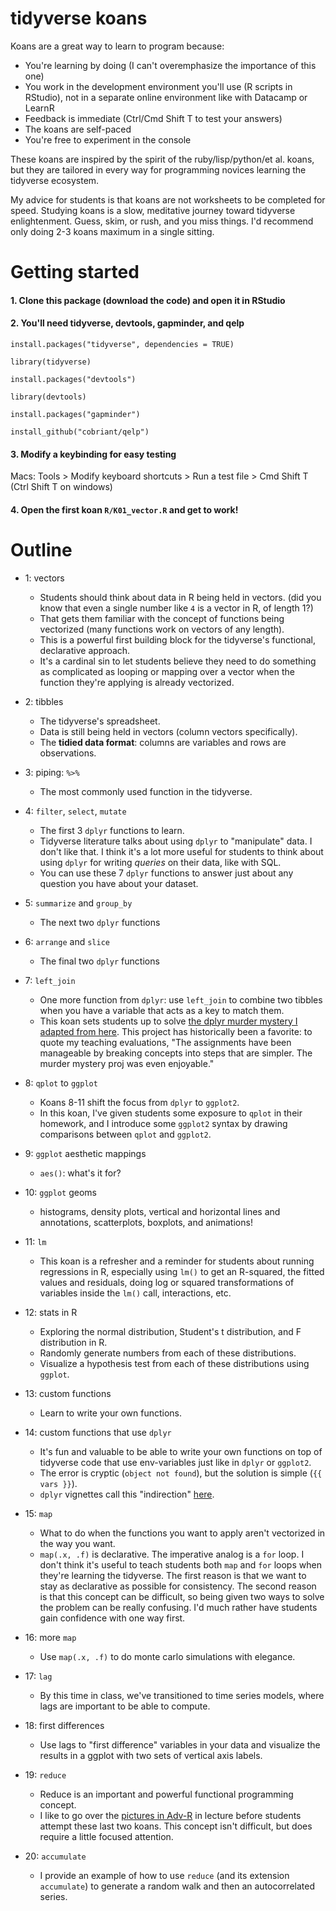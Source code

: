 # tidyverse koans

Koans are a great way to learn to program because:

  - You're learning by doing (I can't overemphasize the importance of this one)
  - You work in the development environment you'll use (R scripts in RStudio), not in a separate online environment like with Datacamp or LearnR
  - Feedback is immediate (Ctrl/Cmd Shift T to test your answers)
  - The koans are self-paced
  - You're free to experiment in the console
  
These koans are inspired by the spirit of the ruby/lisp/python/et al. koans, but they are tailored in every way for programming novices learning the tidyverse ecosystem. 

My advice for students is that koans are not worksheets to be completed for speed. Studying koans is a slow, meditative journey toward tidyverse enlightenment. Guess, skim, or rush, and you miss things. I'd recommend only doing 2-3 koans maximum in a single sitting.

# Getting started

#### 1. Clone this package (download the code) and open it in RStudio

#### 2. You'll need tidyverse, devtools, gapminder, and qelp

`install.packages("tidyverse", dependencies = TRUE)`

`library(tidyverse)`

`install.packages("devtools")`

`library(devtools)`

`install.packages("gapminder")`

`install_github("cobriant/qelp")`

#### 3. Modify a keybinding for easy testing

Macs:
Tools > Modify keyboard shortcuts > Run a test file > Cmd Shift T (Ctrl Shift T on windows)

#### 4. Open the first koan `R/K01_vector.R` and get to work!


# Outline

- 1: vectors
  - Students should think about data in R being held in vectors. (did you know that even a single number like `4` is a vector in R, of length 1?)
  - That gets them familiar with the concept of functions being vectorized (many functions work on vectors of any length).
  - This is a powerful first building block for the tidyverse's functional, declarative approach.
  - It's a cardinal sin to let students believe they need to do something as complicated as looping or mapping over a vector when the function they're applying is already vectorized.
  
- 2: tibbles
  - The tidyverse's spreadsheet.
  - Data is still being held in vectors (column vectors specifically).
  - The **tidied data format**: columns are variables and rows are observations.
  
- 3: piping: `%>%`
  - The most commonly used function in the tidyverse.

- 4: `filter`, `select`, `mutate`
  - The first 3 `dplyr` functions to learn.
  - Tidyverse literature talks about using `dplyr` to "manipulate" data. I don't like that. I think it's a lot more useful for students to think about using `dplyr` for writing *queries* on their data, like with SQL.
  - You can use these 7 `dplyr` functions to answer just about any question you have about your dataset.
 
- 5: `summarize` and `group_by`
  - The next two `dplyr` functions

- 6: `arrange` and `slice`
  - The final two `dplyr` functions

- 7: `left_join`
  - One more function from `dplyr`: use `left_join` to combine two tibbles when you have a variable that acts as a key to match them.
  - This koan sets students up to solve [the dplyr murder mystery I adapted from here](https://github.com/speegled/dplyrmurdermystery/). This project has historically been a favorite: to quote my teaching evaluations, "The assignments have been manageable by breaking concepts into steps that are simpler. The murder mystery proj was even enjoyable."

- 8: `qplot` to `ggplot`
  - Koans 8-11 shift the focus from `dplyr` to `ggplot2`. 
  - In this koan, I've given students some exposure to `qplot` in their homework, and I introduce some `ggplot2` syntax by drawing comparisons between `qplot` and `ggplot2`.
  
- 9: `ggplot` aesthetic mappings
  - `aes()`: what's it for?

- 10: `ggplot` geoms
  - histograms, density plots, vertical and horizontal lines and annotations, scatterplots, boxplots, and animations!

- 11: `lm`
  - This koan is a refresher and a reminder for students about running regressions in R, especially using `lm()` to get an R-squared, the fitted values and residuals, doing log or squared transformations of variables inside the `lm()` call, interactions, etc.

- 12: stats in R
  - Exploring the normal distribution, Student's t distribution, and F distribution in R.
  - Randomly generate numbers from each of these distributions.
  - Visualize a hypothesis test from each of these distributions using `ggplot`.

- 13: custom functions
  - Learn to write your own functions.

- 14: custom functions that use `dplyr`
  - It's fun and valuable to be able to write your own functions on top of tidyverse code that use env-variables just like in `dplyr` or `ggplot2`.
  - The error is cryptic (`object not found`), but the solution is simple (`{{ vars }}`).
  - `dplyr` vignettes call this "indirection" [here](https://cran.r-project.org/web/packages/dplyr/vignettes/programming.html).

- 15: `map`
  - What to do when the functions you want to apply aren't vectorized in the way you want.
  - `map(.x, .f)` is declarative. The imperative analog is a `for` loop. I don't think it's useful to teach students both `map` and `for` loops when they're learning the tidyverse. The first reason is that we want to stay as declarative as possible for consistency. The second reason is that this concept can be difficult, so being given two ways to solve the problem can be really confusing. I'd much rather have students gain confidence with one way first.

- 16: more `map`
  - Use `map(.x, .f)` to do monte carlo simulations with elegance.

- 17: `lag`
  - By this time in class, we've transitioned to time series models, where lags are important to be able to compute.

- 18: first differences
  - Use lags to "first difference" variables in your data and visualize the results in a ggplot with two sets of vertical axis labels.

- 19: `reduce`
  - Reduce is an important and powerful functional programming concept.
  - I like to go over the [pictures in Adv-R](https://adv-r.hadley.nz/functionals.html#reduce) in lecture before students attempt these last two koans. This concept isn't difficult, but does require a little focused attention.

- 20: `accumulate`
  - I provide an example of how to use `reduce` (and its extension `accumulate`) to generate a random walk and then an autocorrelated series.
